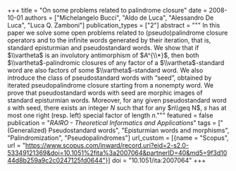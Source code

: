 +++
title = "On some problems related to palindrome closure"
date = 2008-10-01
authors = ["Michelangelo Bucci", "Aldo de Luca", "Alessandro De Luca", "Luca Q. Zamboni"]
publication_types = ["2"]
abstract = """
In this paper we solve some open problems related to (pseudo)palindrome closure
operators and to the infinite words generated by their iteration, that is,
standard episturmian and pseudostandard words. We show that if
$\\vartheta$ is an involutory antimorphism of $A^{\\*}$, then both
$\\vartheta$-palindromic closures of any factor of a $\\vartheta$-standard word
are also factors of some $\\vartheta$-standard word. We also introduce the class
of pseudostandard words with “seed”, obtained by iterated pseudopalindrome
closure starting from a nonempty word. We prove that pseudostandard words with
seed are morphic images of standard episturmian words. Moreover, for any given
pseudostandard word $s$ with seed, there exists an integer $N$ such that for any
$n\\geq N$, $s$ has at most one right (resp. left) special factor of length
$n$."""
featured = false
publication = "*RAIRO - Theoretical Informatics and Applications*"
tags = ["(Generalized) Pseudostandard words", "Episturmian words and morphisms", "Palindromization", "Pseudopalindromes"]
url_custom = [{name = "Scopus", url = "https://www.scopus.com/inward/record.uri?eid=2-s2.0-53349121369&doi=10.1051%2fita%3a2007064&partnerID=40&md5=9f3d1044d8b259a9c2c0247125fd0644"}]
doi = "10.1051/ita:2007064"
+++

